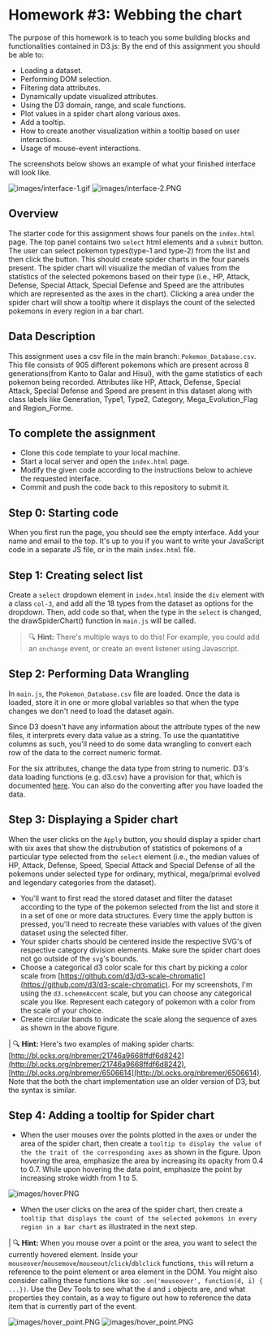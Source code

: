 # Homework #3: Webbing the chart

The purpose of this homework is to teach you some building blocks and functionalities contained in D3.js:
By the end of this assignment you should be able to:

- Loading a dataset.
- Performing DOM selection.
- Filtering data attributes.
- Dynamically update visualized attributes.
- Using the D3 domain, range, and scale functions.
- Plot values in a spider chart along various axes.
- Add a tooltip.
- How to create another visualization within a tooltip based on user interactions.
- Usage of mouse-event interactions.


The screenshots below shows an example of what your finished interface will look like.

![images/interface-1.gif](images/interface-1.gif)
![images/interface-2.PNG](images/interface-2.PNG)
## Overview

The starter code for this assignment shows four panels on the `index.html` page. 
The top panel contains two `select` html elements and a `submit` button. 
The user can select pokemon types(type-1 and type-2) from the list and then click the button. 
This should create spider charts in the four panels present. 
The spider chart will visualize the median of values from the statistics of the selected pokemons based on their type (i.e., HP, Attack, Defense, Special Attack, Special Defense and Speed are the attributes which are represented as the axes in the chart).
Clicking a area under the spider chart will show a tooltip where it displays the count of the selected pokemons in every region in a bar chart. 


## Data Description

This assignment uses a csv file in the main branch: `Pokemon_Database.csv`. 
This file consists of 905 different pokemons which are present across 8 generations(from Kanto to Galar and Hisui), with the game statistics of each pokemon being recorded.
Attributes like HP, Attack, Defense, Special Attack, Special Defense and Speed are present in this dataset along with class labels like Generation, Type1, Type2, Category, Mega_Evolution_Flag and Region_Forme.

## To complete the assignment

- Clone this code template to your local machine.
- Start a local server and open the `index.html` page.
- Modify the given code according to the instructions below to achieve the requested interface.
- Commit and push the code back to this repository to submit it.

## Step 0: Starting code

When you first run the page, you should see the empty interface. Add your name and email to the top. It's up to you if you want to write your JavaScript code in a separate JS file, or in the main `index.html` file.

## Step 1: Creating select list
Create a `select` dropdown element in `index.html` inside the `div` element with a class `col-3`, and add all the 18 types from the dataset as options for the dropdown.
Then, add code so that, when the type in the `select` is changed, the drawSpiderChart() function in `main.js` will be called.

> 🔍 **Hint:** There's multiple ways to do this! For example, you could add an `onchange` event, or create an event listener using Javascript. 

## Step 2: Performing Data Wrangling
In `main.js`, the `Pokemon_Database.csv` file are loaded. Once the data is loaded, store it in one or more global variables so that when the type changes we don't need to load the dataset again.

Since D3 doesn't have any information about the attribute types of the new files, it interprets every data value as a string. To use the quantatitive columns as such, you'll need to do some data wrangling to convert each row of the data to the correct numeric format. 

For the six attributes, change the data type from string to numeric. D3's data loading functions (e.g. d3.csv) have a provision for that, which is documented [here](https://github.com/d3/d3-fetch/blob/master/README.md). You can also do the converting after you have loaded the data.

## Step 3: Displaying a Spider chart
When the user clicks on the `Apply` button, you should display a spider chart with six axes that show the distrubution of statistics of pokemons of a particular type selected from the `select` element (i.e., the median values of HP, Attack, Defense, Speed, Special Attack and Special Defense of all the pokemons under selected type for ordinary, mythical, mega/primal evolved and legendary categories from the dataset).
 
- You'll want to first read the stored dataset and filter the dataset according to the type of the pokemon selected from the list and store it in a set of one or more data structures. Every time the apply button is pressed, you'll need to recreate these variables with values of the given dataset using the selected filter.
- Your spider charts should be centered inside the respective SVG's of respective category division elements. Make sure the spider chart does not go outside of the `svg`'s bounds.
- Choose a categorical d3 color scale for this chart by picking a color scale from [https://github.com/d3/d3-scale-chromatic](https://github.com/d3/d3-scale-chromatic). For my screenshots, I'm using the `d3.schemeAccent` scale, but you can choose any categorical scale you like. Represent each category of pokemon with a color from the scale of your choice.
- Create circular bands to indicate the scale along the sequence of axes as shown in the above figure.

| 🔍 **Hint:** Here's two examples of making spider charts: [http://bl.ocks.org/nbremer/21746a9668ffdf6d8242](http://bl.ocks.org/nbremer/21746a9668ffdf6d8242), [http://bl.ocks.org/nbremer/6506614](http://bl.ocks.org/nbremer/6506614). Note that the both the chart implementation use an older version of D3, but the syntax is similar.

## Step 4: Adding a tooltip for Spider chart
- When the user mouses over the points plotted in the axes or under the area of the spider chart, then create a `tooltip to display the value of the the trait of the corresponding axes` as shown in the figure. Upon hovering the area, emphasize the area by increasing its opacity from 0.4 to 0.7. While upon hovering the data point, emphasize the point by increasing stroke width from 1 to 5.

![images/hover.PNG](images/hover.png)

- When the user clicks on the area of the spider chart, then create a `tooltip that displays the count of the selected pokemons in every region in a bar chart` as illustrated in the next step.



| 🔍 **Hint:** When you mouse over a point or the area, you want to select the currently hovered element. Inside your `mouseover`/`mousemove`/`mouseout`/`click`/`dblclick` functions, `this` will return a reference to the point element or area element in the DOM. You might also consider calling these functions like so: `.on('mouseover', function(d, i) { ...})`. Use the Dev Tools to see what the `d` and `i` objects are, and what properties they contain, as a way to figure out how to reference the data item that is currently part of the event.

![images/hover_point.PNG](images/hover_point.PNG) ![images/hover_point.PNG](images/hover_point.PNG)

